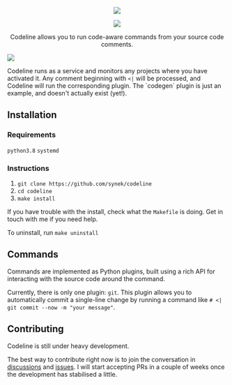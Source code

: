 <p align="center">
  <img src="https://github.com/synek/codeline/workflows/Full%20Tests/badge.svg">
</p>

<p align="center">
  <img src="https://user-images.githubusercontent.com/9436784/111063516-ed8fe480-84a6-11eb-9a8d-c5235c3d9e3c.png">
</p>
<p align="center">
    Codeline allows you to run code-aware commands from your source code comments.
</p>
<img src="https://user-images.githubusercontent.com/9436784/111066445-07392800-84b7-11eb-94e0-9cf623b47322.gif"/>

<p>
  Codeline runs as a service and monitors any projects where you have activated it. Any comment beginning with <code><|</code> will be processed, and Codeline will run the corresponding plugin. The `codegen` plugin is just an example, and doesn't actually exist (yet!).
</p>
<h2>Installation</h2>
<h3>Requirements</h3>
<code>python3.8</code>
<code>systemd</code>
<h3>Instructions</h3>
<ol>
    <li><code>git clone https://github.com/synek/codeline</code></li>
    <li><code>cd codeline</code></li>
    <li><code>make install</code></li>
</ol>
<p>
    If you have trouble with the install, check what the <code>Makefile</code> is doing. Get in touch with me if you need help.
</p>
<p>
    To uninstall, run <code>make uninstall</code>
</p>
<h2>Commands</h2>
<p>
  Commands are implemented as Python plugins, built using a rich API for interacting with the
  source code around the command.
</p>
<p>
  Currently, there is only one plugin: <code>git</code>. This plugin allows you to automatically commit a single-line change by running a command like <code># <| git commit --now -m "your message"</code>.
</p>
<h2>Contributing</h2>
<p>
  Codeline is still under heavy development. 
</p>
<p>
  The best way to contribute right now is to join the conversation in <a href="https://github.com/synek/codeline/discussions">discussions</a> and <a href="https://github.com/synek/codeline/issues">issues</a>. I will start accepting PRs in a couple of weeks once the development has stabilised a little.
</p>

